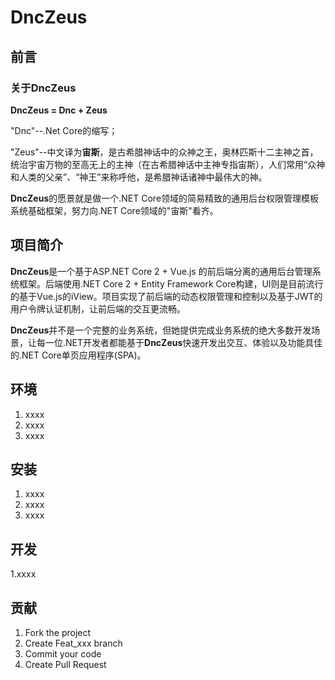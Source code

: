 # DncZeus

## 前言

### **关于DncZeus**

**DncZeus = Dnc + Zeus**

"Dnc"--.Net Core的缩写；

"Zeus"--中文译为**宙斯**，是古希腊神话中的众神之王，奥林匹斯十二主神之首，统治宇宙万物的至高无上的主神（在古希腊神话中主神专指宙斯），人们常用“众神和人类的父亲”、“神王”来称呼他，是希腊神话诸神中最伟大的神。

**DncZeus**的愿景就是做一个.NET Core领域的简易精致的通用后台权限管理模板系统基础框架，努力向.NET Core领域的"宙斯"看齐。

## 项目简介

**DncZeus**是一个基于ASP.NET Core 2 + Vue.js 的前后端分离的通用后台管理系统框架。后端使用.NET Core 2 + Entity Framework Core构建，UI则是目前流行的基于Vue.js的iView。项目实现了前后端的动态权限管理和控制以及基于JWT的用户令牌认证机制，让前后端的交互更流畅。

**DncZeus**并不是一个完整的业务系统，但她提供完成业务系统的绝大多数开发场景，让每一位.NET开发者都能基于**DncZeus**快速开发出交互、体验以及功能具佳的.NET Core单页应用程序(SPA)。

## 环境

1. xxxx
2. xxxx
3. xxxx

## 安装

1. xxxx
2. xxxx
3. xxxx

## 开发

1.xxxx

## 贡献

1. Fork the project
2. Create Feat_xxx branch
3. Commit your code
4. Create Pull Request